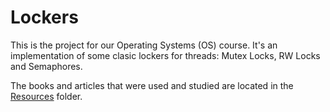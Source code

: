 # Lockers

This is the project for our Operating Systems (OS) course. It's an implementation of some clasic lockers for threads: Mutex Locks, RW Locks and Semaphores.

The books and articles that were used and studied are located in the [Resources](Resources) folder.